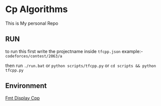 # Cp Algorithms

This is My personal Repo

## RUN

to run this first write the projectname inside `tfcpp.json`
example:- `codeforces/contest/2063/a`

then run `./run.bat` or `python scripts/tfcpp.py` or `cd scripts && python tfcpp.py`

## Environment

[Fmt Display Cpp](https://github.com/thefcraft/fmt-display-cpp)
